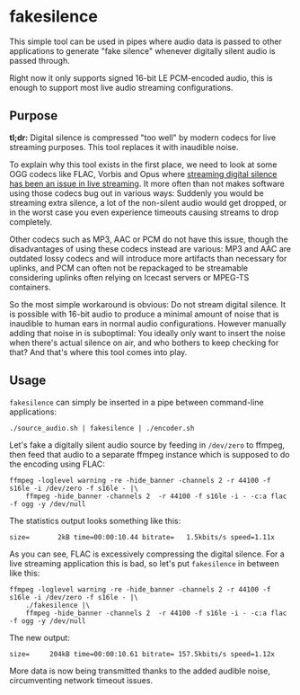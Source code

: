 # fakesilence

This simple tool can be used in pipes where audio data is passed to other applications to generate "fake silence" whenever digitally silent audio is passed through.

Right now it only supports signed 16-bit LE PCM-encoded audio, this is enough to support most live audio streaming configurations.

## Purpose

**tl;dr:** Digital silence is compressed "too well" by modern codecs for live streaming purposes. This tool replaces it with inaudible noise.

To explain why this tool exists in the first place, we need to look at some OGG codecs like FLAC, Vorbis and Opus where [streaming digital silence has been an issue in live streaming](https://github.com/xiph/flac/issues/90). It more often than not makes software using those codecs bug out in various ways: Suddenly you would be streaming extra silence, a lot of the non-silent audio would get dropped, or in the worst case you even experience timeouts causing streams to drop completely.

Other codecs such as MP3, AAC or PCM do not have this issue, though the disadvantages of using these codecs instead are various: MP3 and AAC are outdated lossy codecs and will introduce more artifacts than necessary for uplinks, and PCM can often not be repackaged to be streamable considering uplinks often relying on Icecast servers or MPEG-TS containers.

So the most simple workaround is obvious: Do not stream digital silence. It is possible with 16-bit audio to produce a minimal amount of noise that is inaudible to human ears in normal audio configurations. However manually adding that noise in is suboptimal: You ideally only want to insert the noise when there's actual silence on air, and who bothers to keep checking for that? And that's where this tool comes into play.

## Usage

`fakesilence` can simply be inserted in a pipe between command-line applications:

```
./source_audio.sh | fakesilence | ./encoder.sh
```

Let's fake a digitally silent audio source by feeding in `/dev/zero` to ffmpeg, then feed that audio to a separate ffmpeg instance which is supposed to do the encoding using FLAC:

```
ffmpeg -loglevel warning -re -hide_banner -channels 2 -r 44100 -f s16le -i /dev/zero -f s16le - |\
    ffmpeg -hide_banner -channels 2  -r 44100 -f s16le -i - -c:a flac -f ogg -y /dev/null
```

The statistics output looks something like this:

```
size=       2kB time=00:00:10.44 bitrate=   1.5kbits/s speed=1.11x
```

As you can see, FLAC is excessively compressing the digital silence. For a live streaming application this is bad, so let's put `fakesilence` in between like this:

```
ffmpeg -loglevel warning -re -hide_banner -channels 2 -r 44100 -f s16le -i /dev/zero -f s16le - |\
    ./fakesilence |\
    ffmpeg -hide_banner -channels 2  -r 44100 -f s16le -i - -c:a flac -f ogg -y /dev/null
```

The new output:

```
size=     204kB time=00:00:10.61 bitrate= 157.5kbits/s speed=1.12x
```

More data is now being transmitted thanks to the added audible noise, circumventing network timeout issues.
